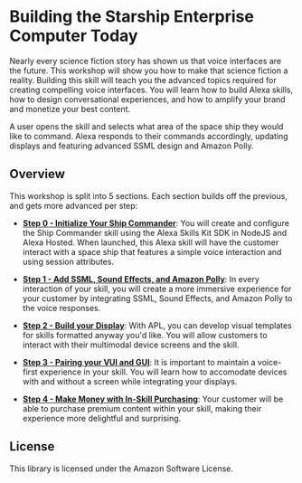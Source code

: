 # Building the Starship Enterprise Computer Today

Nearly every science fiction story has shown us that voice interfaces are the future. This workshop will show you how to make that science fiction a reality. Building this skill will teach you the advanced topics required for creating compelling voice interfaces. You will learn how to build Alexa skills, how to design conversational experiences, and how to amplify your brand and monetize your best content.

A user opens the skill and selects what area of the space ship they would like to command. Alexa responds to their commands accordingly, updating displays and featuring advanced SSML design and Amazon Polly. 

## Overview

This workshop is split into 5 sections. Each section builds off the previous, and gets more advanced per step:

- [**Step 0 - Initialize Your Ship Commander**](/Step%200%20-%20Initialize%20your%20Ship%20Commander/Initialize%20Ship%20Commander.md): You will create and configure the Ship Commander skill using the Alexa Skills Kit SDK in NodeJS and Alexa Hosted. When launched, this Alexa skill will have the customer interact with a space ship that features a simple voice interaction and using session attributes.

- [**Step 1 - Add SSML, Sound Effects, and Amazon Polly**](/Step%201%20-%20Add%20SSML%2C%20Sound%20Effects%2C%20and%20Amazon%20Polly/Add%20SSML%2C%20Sound%20Effects%2C%20and%20Amazon%20Polly.md): In every interaction of your skill, you will create a more immersive experience for your customer by integrating SSML, Sound Effects, and Amazon Polly to the voice responses.

- [**Step 2 - Build your Display**](/Step%202%20-%20Build%20your%20Display/Build%20your%20Displays%20with%20the%20Alexa%20Presentation%20Language%20.md): With APL, you can develop visual templates for skills formatted anyway you'd like. You will allow customers to interact with their multimodal device screens and the skill.

- [**Step 3 - Pairing your VUI and GUI**](/Step%203%20-%20Pairing%20your%20VUI%20and%20GUI/Pairing%20your%20VUI%20and%20GUI.md): It is important to maintain a voice-first experience in your skill. You will learn how to accomodate devices with and without a screen while integrating your displays.

- [**Step 4 - Make Money with In-Skill Purchasing**](/Step%204%20-%20Make%20Money%20with%20In-Skill%20Purchasing/Make%20Money%20with%20In-Skill%20Purchasing.md): Your customer will be able to purchase premium content within your skill, making their experience more delightful and surprising.

## License

This library is licensed under the Amazon Software License.